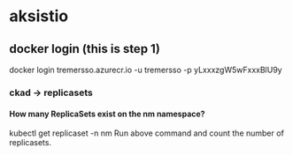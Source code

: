 # aksistio

## docker login (this is step 1)
docker login tremersso.azurecr.io -u tremersso -p yLxxxzgW5wFxxxBlU9y

### ckad -> replicasets
#### How many ReplicaSets exist on the nm namespace?
kubectl get replicaset -n nm
Run above command and count the number of replicasets.
